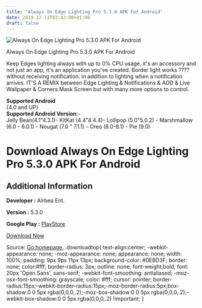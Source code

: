 ```yaml
---
title: 'Always On Edge Lighting Pro 5.3.0 APK For Android'
date: 2019-12-13T03:42:00+01:00
draft: false
---
```


![Always On Edge Lighting Pro 5.3.0 APK For Android](https://i0.wp.com/apkhome.net/wp-content/uploads/2019/12/Always-On-Edge-Lighting-Pro-5.3.0.png "Always On Edge Lighting Pro 5.3.0 APK For Android")

  

Always On Edge Lighting Pro 5.3.0 APK For Android

Keep Edges lighting always with up to 0% CPU usage, it's an accessory and not just an app, it's an application you've created. Border light works ???? without receiving notification. in addition to lighting when a notification arrives. IT'S A REMIX between Edge Lighting & Notifications & AOD & Live Wallpaper & Corners Mask Screen but with many more options to control.

**Supported Android**  
{4.0 and UP}  
**Supported Android Version**:-  
Jelly Bean(4.1"4.3.1)- KitKat (4.4"4.4.4)- Lollipop (5.0"5.0.2) - Marshmallow (6.0 - 6.0.1) - Nougat (7.0 " 7.1.1) - Oreo (8.0-8.1) - Pie (9.0)

Download Always On Edge Lighting Pro 5.3.0 APK For Android
==========================================================

Additional Information
----------------------

**Developer :** Alrbea Ent.

**Version :** 5.3.0

**Google Play :** [PlayStore](https://play.google.com/store/apps/details?id=com.used.aoe)

  

[Download Now](https://store4app.co/post/always-on-edge-lighting-pro-5-3-0-apk-for-android_1576159431)

  
Source: [Go homepage.](https://store4app.co/post/always-on-edge-lighting-pro-5-3-0-apk-for-android_1576159431) .downloadtop{ text-align:center; -webkit-appearance: none; -moz-appearance: none; appearance: none; width: 100%; padding: 9px 9px 11px 13px; background-color: #0EBD3F; border: none; color:#fff; border-radius: 3px; outline: none; font-weight;bold; font: 20px 'Open Sans', sans-serif; -webkit-font-smoothing: antialiased; -moz-osx-font-smoothing: grayscale; color: #fff; cursor: pointer; border-radius:15px;-webkit-border-radius:15px;-moz-border-radius:5px;box-shadow:0 0 5px rgba(0,0,0,.2);-moz-box-shadow:0 0 5px rgba(0,0,0,.2);-webkit-box-shadow:0 0 5px rgba(0,0,0,.2) !important; }